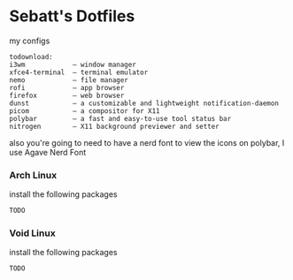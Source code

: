 # Sebatt's Dotfiles

my configs

```
todownload:
i3wm            — window manager
xfce4-terminal  — terminal emulator
nemo            — file manager
rofi            — app browser
firefox         — web browser
dunst           — a customizable and lightweight notification-daemon
picom           — a compositor for X11
polybar         — a fast and easy-to-use tool status bar
nitrogen        — X11 background previewer and setter
```

also you're going to need to have a nerd font to view the icons on polybar, I use Agave Nerd Font

### Arch Linux

install the following packages

```sh
TODO
```

### Void Linux

install the following packages

```sh
TODO
```

